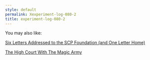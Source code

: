 ```yaml
---
style: default
permalink: Xexperiment-log-080-2
title: experiment-log-080-2
---
```

You may also like:

[Six Letters Addressed to the SCP Foundation (and One Letter Home)](http://scp-wiki.net/six-letters-addressed)

[The High Court With The Magic Army](http://scp-wiki.net/the-high-court-with-the-magic-army)
